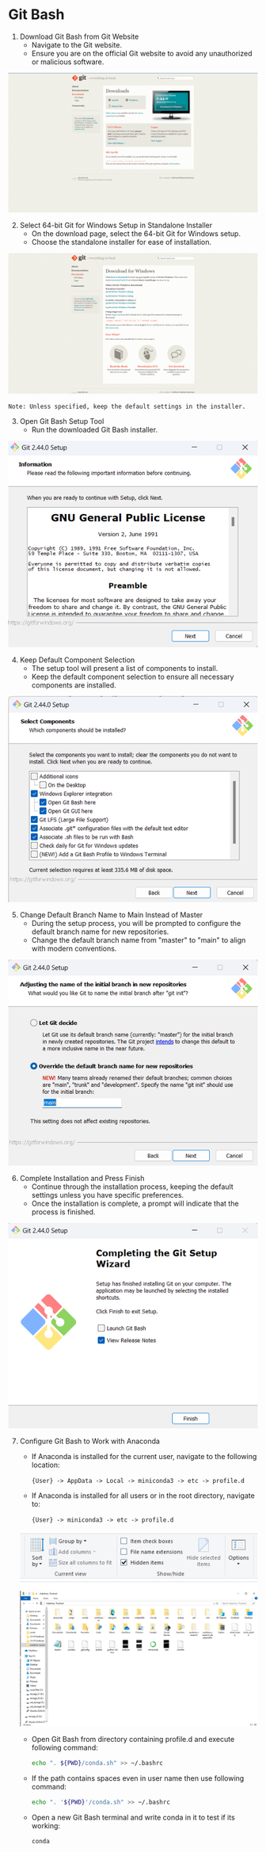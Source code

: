 # Git Bash

1. Download Git Bash from Git Website
    - Navigate to the Git website.
    - Ensure you are on the official Git website to avoid any unauthorized or malicious software.
<img src="/assets/img/install/bash/git_bash_download.png" alt="Git Bash Download" class="centered-image-medium">


2. Select 64-bit Git for Windows Setup in Standalone Installer
    - On the download page, select the 64-bit Git for Windows setup.
    - Choose the standalone installer for ease of installation.
<img src="/assets/img/install/bash/git_bash_version_selection.png" alt="Git Bash Version Selection" class="centered-image-medium">

    Note: Unless specified, keep the default settings in the installer.

3. Open Git Bash Setup Tool
    - Run the downloaded Git Bash installer.
<img src="/assets/img/install/bash/git_bash_license.png" alt="Git Bash License" class="centered-image-medium">


4. Keep Default Component Selection
    - The setup tool will present a list of components to install.
    - Keep the default component selection to ensure all necessary components are installed.
<img src="/assets/img/install/bash/git_bash_component_selection.png" alt="Git Bash License" class="centered-image-small">


5. Change Default Branch Name to Main Instead of Master
    - During the setup process, you will be prompted to configure the default branch name for new repositories.
    - Change the default branch name from "master" to "main" to align with modern conventions.
<img src="/assets/img/install/bash/git_bash_default_branch.png" alt="Git Bash Default Branch" class="centered-image-small">


6. Complete Installation and Press Finish
    - Continue through the installation process, keeping the default settings unless you have specific preferences.
    - Once the installation is complete, a prompt will indicate that the process is finished.
<img src="/assets/img/install/bash/git_bash_setup_complete.png" alt="Git Bash Setup Complete" class="centered-image-small">

7. Configure Git Bash to Work with Anaconda
    - If Anaconda is installed for the current user, navigate to the following location:
    
        ```{User} -> AppData -> Local -> miniconda3 -> etc -> profile.d```
    
    - If Anaconda is installed for all users or in the root directory, navigate to:
        
        ```{User} -> miniconda3 -> etc -> profile.d```

    <img src="/assets/img/install/bash/git_bash_toggle.png" alt="Git Bash Toggle" class="centered-image-small">

    <img src="/assets/img/install/bash/git_bash_root_dir.png" alt="Git Bash Root Directory" class="centered-image-medium">

    - Open Git Bash from directory containing profile.d and execute following command:

        ```sh
        echo ". ${PWD}/conda.sh" >> ~/.bashrc
        ```

    - If the path contains spaces even in user name then use following command:

        ```sh
        echo ". '${PWD}'/conda.sh" >> ~/.bashrc
        ```

    - Open a new Git Bash terminal and write conda in it to test if its working:

        ```sh
        conda 
        ```


